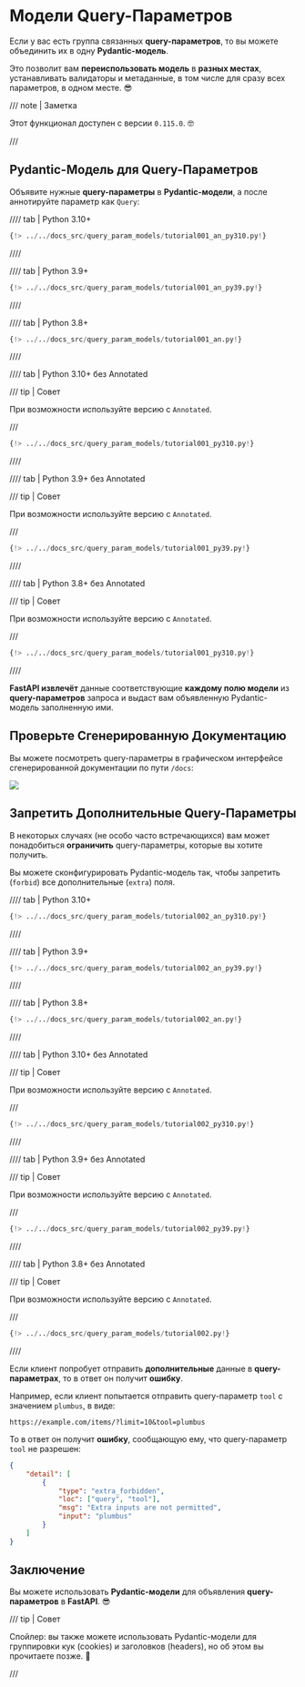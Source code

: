 # Модели Query-Параметров

Если у вас есть группа связанных **query-параметров**, то вы можете объединить их в одну **Pydantic-модель**.

Это позволит вам **переиспользовать модель** в **разных местах**, устанавливать валидаторы и метаданные, в том числе для сразу всех параметров, в одном месте. 😎

/// note | Заметка

Этот функционал доступен с версии `0.115.0`. 🤓

///

## Pydantic-Модель для Query-Параметров

Объявите нужные **query-параметры** в **Pydantic-модели**, а после аннотируйте параметр как `Query`:

//// tab | Python 3.10+

```Python hl_lines="9-13  17"
{!> ../../docs_src/query_param_models/tutorial001_an_py310.py!}
```

////

//// tab | Python 3.9+

```Python hl_lines="8-12  16"
{!> ../../docs_src/query_param_models/tutorial001_an_py39.py!}
```

////

//// tab | Python 3.8+

```Python hl_lines="10-14  18"
{!> ../../docs_src/query_param_models/tutorial001_an.py!}
```

////

//// tab | Python 3.10+ без Annotated

/// tip | Совет

При возможности используйте версию с `Annotated`.

///

```Python hl_lines="9-13  17"
{!> ../../docs_src/query_param_models/tutorial001_py310.py!}
```

////

//// tab | Python 3.9+ без Annotated

/// tip | Совет

При возможности используйте версию с `Annotated`.

///

```Python hl_lines="8-12 16"
{!> ../../docs_src/query_param_models/tutorial001_py39.py!}
```

////

//// tab | Python 3.8+ без Annotated

/// tip | Совет

При возможности используйте версию с `Annotated`.

///

```Python hl_lines="9-13  17"
{!> ../../docs_src/query_param_models/tutorial001_py310.py!}
```

////

**FastAPI извлечёт** данные соответствующие **каждому полю модели** из **query-параметров** запроса и выдаст вам объявленную Pydantic-модель заполненную ими.

## Проверьте Сгенерированную Документацию

Вы можете посмотреть query-параметры в графическом интерфейсе сгенерированной документации по пути `/docs`:

<div class="screenshot">
<img src="/img/tutorial/query-param-models/image01.png">
</div>

## Запретить Дополнительные Query-Параметры

В некоторых случаях (не особо часто встречающихся) вам может понадобиться **ограничить** query-параметры, которые вы хотите получить.

Вы можете сконфигурировать Pydantic-модель так, чтобы запретить (`forbid`) все дополнительные (`extra`) поля.

//// tab | Python 3.10+

```Python hl_lines="10"
{!> ../../docs_src/query_param_models/tutorial002_an_py310.py!}
```

////

//// tab | Python 3.9+

```Python hl_lines="9"
{!> ../../docs_src/query_param_models/tutorial002_an_py39.py!}
```

////

//// tab | Python 3.8+

```Python hl_lines="11"
{!> ../../docs_src/query_param_models/tutorial002_an.py!}
```

////

//// tab | Python 3.10+ без Annotated

/// tip | Совет

При возможности используйте версию с `Annotated`.

///

```Python hl_lines="10"
{!> ../../docs_src/query_param_models/tutorial002_py310.py!}
```

////

//// tab | Python 3.9+ без Annotated

/// tip | Совет

При возможности используйте версию с `Annotated`.

///

```Python hl_lines="9"
{!> ../../docs_src/query_param_models/tutorial002_py39.py!}
```

////

//// tab | Python 3.8+ без Annotated

/// tip | Совет

При возможности используйте версию с `Annotated`.

///

```Python hl_lines="11"
{!> ../../docs_src/query_param_models/tutorial002.py!}
```

////

Если клиент попробует отправить **дополнительные** данные в **query-параметрах**, то в ответ он получит **ошибку**.

Например, если клиент попытается отправить query-параметр `tool` с значением `plumbus`, в виде:

```http
https://example.com/items/?limit=10&tool=plumbus
```

То в ответ он получит **ошибку**, сообщающую ему, что query-параметр `tool` не разрешен:

```json
{
    "detail": [
        {
            "type": "extra_forbidden",
            "loc": ["query", "tool"],
            "msg": "Extra inputs are not permitted",
            "input": "plumbus"
        }
    ]
}
```

## Заключение

Вы можете использовать **Pydantic-модели** для объявления **query-параметров** в **FastAPI**. 😎

/// tip | Совет

Спойлер: вы также можете использовать Pydantic-модели для группировки кук (cookies) и заголовков (headers), но об этом вы прочитаете позже. 🤫

///
